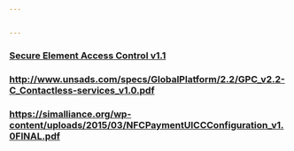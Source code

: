 ```yaml
---


---
```


<h3 id="secure-element-access-control-v1.1"><a href="https://globalplatform.org/specs-library/#collapse-41">Secure Element Access Control v1.1</a></h3>
<h3 id="httpwww.unsads.comspecsglobalplatform2.2gpc_v2.2-c_contactless-services_v1.0.pdf"><a href="http://www.unsads.com/specs/GlobalPlatform/2.2/GPC_v2.2-C_Contactless-services_v1.0.pdf">http://www.unsads.com/specs/GlobalPlatform/2.2/GPC_v2.2-C_Contactless-services_v1.0.pdf</a></h3>
<h3 id="httpssimalliance.orgwp-contentuploads201503nfcpaymentuiccconfiguration_v1.0final.pdf"><a href="https://simalliance.org/wp-content/uploads/2015/03/NFCPaymentUICCConfiguration_v1.0FINAL.pdf">https://simalliance.org/wp-content/uploads/2015/03/NFCPaymentUICCConfiguration_v1.0FINAL.pdf</a></h3>

